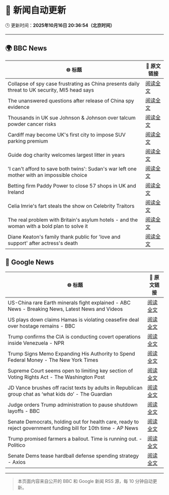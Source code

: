# 🧠 新闻自动更新

🕒 更新时间：**2025年10月16日 20:36:54（北京时间）**

---

## 🌍 BBC News

| 🌐 标题 | 🔗 原文链接 |
|--------|-------------|
| Collapse of spy case frustrating as China presents daily threat to UK security, MI5 head says | [阅读全文](https://www.bbc.com/news/articles/c0ex172rxwzo?at_medium=RSS&at_campaign=rss) |
| The unanswered questions after release of China spy evidence | [阅读全文](https://www.bbc.com/news/articles/cp3x55rqdy5o?at_medium=RSS&at_campaign=rss) |
| Thousands in UK sue Johnson & Johnson over talcum powder cancer risks | [阅读全文](https://www.bbc.com/news/articles/c797wv928g8o?at_medium=RSS&at_campaign=rss) |
| Cardiff may become UK's first city to impose SUV parking premium | [阅读全文](https://www.bbc.com/news/articles/c04gpp4w0rdo?at_medium=RSS&at_campaign=rss) |
| Guide dog charity welcomes largest litter in years | [阅读全文](https://www.bbc.com/news/articles/c04glp477ygo?at_medium=RSS&at_campaign=rss) |
| 'I can't afford to save both twins': Sudan's war left one mother with an impossible choice | [阅读全文](https://www.bbc.com/news/articles/cre5rng5808o?at_medium=RSS&at_campaign=rss) |
| Betting firm Paddy Power to close 57 shops in UK and Ireland | [阅读全文](https://www.bbc.com/news/articles/cvgm444xlllo?at_medium=RSS&at_campaign=rss) |
| Celia Imrie's fart steals the show on Celebrity Traitors | [阅读全文](https://www.bbc.com/news/articles/c4gpr5j3kgdo?at_medium=RSS&at_campaign=rss) |
| The real problem with Britain's asylum hotels - and the woman with a bold plan to solve it | [阅读全文](https://www.bbc.com/news/articles/cdx4rrrvg8do?at_medium=RSS&at_campaign=rss) |
| Diane Keaton's family thank public for 'love and support' after actress's death | [阅读全文](https://www.bbc.com/news/articles/c1e38xqx1qwo?at_medium=RSS&at_campaign=rss) |

## 📰 Google News

| 🌐 标题 | 🔗 原文链接 |
|--------|-------------|
| US-China rare Earth minerals fight explained - ABC News - Breaking News, Latest News and Videos | [阅读全文](https://news.google.com/rss/articles/CBMimwFBVV95cUxPc2FiaEtmWHp6VHlfUGJBQlFTSGRtZFBQZnk0ajk2MjdRLVBROEhPVTJLVjFaYVQzQUFfQUEybHF2eWtUQUtocF9UN0VSV2Z1eEZfWGdySmwtNDQwVkFURUFzdW91VzM0S2ppaWQ0alpHVDFWVkdtRnhvNWpUNjJVWWo4MEcxNnJUTHVRekRZbFR5WFZxSXlXbmJqUdIBoAFBVV95cUxQZ3FicjBxdXV2TEtuLUpqVklZaFIxOF9DUXg5TU5kbVJiM25SSFZ6dW5VM1Bhd2YwRGQyblFVZ0FOMUZ2RHMtZWdSMDlhaTRvZ3ZpaDBIVXpvNGFIN2MtMEtrT0hKYzIzY3V5cEt4elVtZVhMLXFrcDBFdHNKNUFSSk9heUpwZ1RGd3Uyb05HWDVSOU9pR3I2R3RURzFjN1RI?oc=5) |
| US plays down claims Hamas is violating ceasefire deal over hostage remains - BBC | [阅读全文](https://news.google.com/rss/articles/CBMiWkFVX3lxTFBhaVpvUTVnR3dZZmFheXphUmxpX0NoYjVXZGtGSDFScnRfMHd1eGpuRzZ5N09rSnBMUmhVamQ2MjBnczg0ZXhrTHc3MW5sNWVZZjZDQ2pVVWZyUdIBX0FVX3lxTFB0NXNYN2puYUhlMlR5ZG12UlVRM1F3OVR4TUVPTjU3MG5xc3ExT1FzQmRrcFhBeHVXczdZOTNJeEtSbUktZzVvdGxQNTdxRkJxYUttcWtodzlOQi13aHhV?oc=5) |
| Trump confirms the CIA is conducting covert operations inside Venezuela - NPR | [阅读全文](https://news.google.com/rss/articles/CBMiiAFBVV95cUxPcjdObEFkbjhRdWdvZmNvNktUbDNwTUozWDByajI5LVpvMFVNLXk0NnNEUVFBTW1oUkFpSzFTWVRoRUd0aFZfUGE5b243SGJYMWVheWtjeVVpZWZDNEF4bFBfQ25RalFpSnVpMmlNZVlhWWNhMmZLeVRmUlFMSmZDUW5QS0xnejhs?oc=5) |
| Trump Signs Memo Expanding His Authority to Spend Federal Money - The New York Times | [阅读全文](https://news.google.com/rss/articles/CBMilgFBVV95cUxPeVFDX1NOOUtTLXR4WW1aUkxVT1VTN0FhaUlCQ1VaaUZNb1ZveEJDc3pNMUdfRHFZeF9oek9oa1hOOHJENmpCZS14MzJ2OFJ3OWhHNjdzZnRuY0RFNGNabFBoc2hzenE1dFMxdFR2MXZPSEF0VmFzb3NJTHdLN2RwVndNSk91cktrcDF0U1FDRklidFFNbVE?oc=5) |
| Supreme Court seems open to limiting key section of Voting Rights Act - The Washington Post | [阅读全文](https://news.google.com/rss/articles/CBMipAFBVV95cUxOdWFNOS1SMjVVX1JEMVVzc09TaERnOWVPRkExbDdaU1BkY3JrNHo5TXc2SGk5ZlYwYllYRkhrQnhHSHBNT3BTRThBb3hXa2doU2N2VXJRYmxFcUFnQXJmSVJXeVYta3Z4b1hfTkRRcGVsQlhLZ0FESWc4YUNIa181R2dwVzg5SHcwNUlmWVFoamJGWHpGVGlSbXk0eFF2enJpNm5vUg?oc=5) |
| JD Vance brushes off racist texts by adults in Republican group chat as ‘what kids do’ - The Guardian | [阅读全文](https://news.google.com/rss/articles/CBMiogFBVV95cUxQaHB6T0JzWXlTZ3o4OWRVa0ZtU1AyX2VUTFZCcjdOa3M4ZHFESkZrSVlIdnl5MEh1UElPN1ZqUGFZSEwwSzYtM3ZwMlYtMlN3TkRiaGhNdjRUSGl4VXk4WVp6U3V6c2l5ZXRQRUh2SjNhWHNwRnJ0NVRnTVE0aUVMVklpQmFNY3BwUS1Pakg2ajVfODJmdVFCa24yZjdRQ3BaWlE?oc=5) |
| Judge orders Trump administration to pause shutdown layoffs - BBC | [阅读全文](https://news.google.com/rss/articles/CBMiWkFVX3lxTFBKX3RoUFBaNWhEbUFPTDA3dU1pRS13OEdMd0daT2xIcWd4X0J5SXpTUkpoTGk2clVCQ0h1ajhfTFhmZDUxTGZnbk4yZXJQTXU0dm8yN1d3a0thd9IBX0FVX3lxTE9qRVJvRVVaUk8zRzJfZjZTTWpEMkxyTGJZbmJscHhHSm5UbDd6ODNfSDlCMzZLMy02bWdrYzVtUmFPcFZPR3FZWWNRcXNrdndOMlJmVUU3eF9mdkJDbU9n?oc=5) |
| Senate Democrats, holding out for health care, ready to reject government funding bill for 10th time - AP News | [阅读全文](https://news.google.com/rss/articles/CBMipwFBVV95cUxQZlAwM0NMZFdmSlJTeWQwVkJKb0FzMzF5X1c3TGpRSVp5MGZXTTgyVVRDSHBqX3pkMzNRRGZuckJENGNIX3NMYm85M1lOMFNrVGx3b2k4d3ozbnpRdEtnT3JXbmJ4ZXlaaGFFVkt6UkFuY1phRW5mbjV6Rml4TXc5OHA3RUVOV2FtcGFOWVhKdzJmMmFydVE4YzE2S081RWpmc1FnbVRWWQ?oc=5) |
| Trump promised farmers a bailout. Time is running out. - Politico | [阅读全文](https://news.google.com/rss/articles/CBMimAFBVV95cUxOQTdrOUNzWEp1WEw5MEk1bmszSzlkdDhhY3hDektCbTBQN3Z0TjZuNlNnRC1ET19EcmUxVlZFVU9YMjVsd2JaOVEzcXBsOTk3X0dac05jMG5PQmlfUDViSXdMbEJTUGpHYUp2UVd2SGo3NGR0cVg2NHJETHdVZ2t1YUs4TlJiRzhtU25YZXN6MWF0ZUhTc2V5aA?oc=5) |
| Senate Dems tease hardball defense spending strategy - Axios | [阅读全文](https://news.google.com/rss/articles/CBMijgFBVV95cUxPdHJnYzRuNUdtQUVHSHVCYnhyLWFfM1hLdE5JTjdqVEVpUTRuWFNDa2o1cDNMalVTX3BDSWVoY0NFUXlzZ1dNQU1Pc1B5OGI3dC1qYWExZWVlRjNzall1MndQOVNlZkU2TndrWlNzQ2pYWEM5T3R4OTM2ZXBCY3FobFh4RldNc3FBR1lCY29R?oc=5) |

---
> 本页面内容来自公开的 BBC 和 Google 新闻 RSS 源，每 10 分钟自动更新。